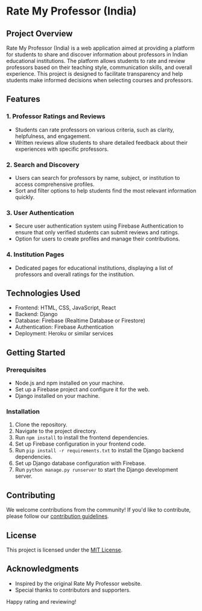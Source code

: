 # Rate My Professor (India)

## Project Overview
Rate My Professor (India) is a web application aimed at providing a platform for students to share and discover information about professors in Indian educational institutions. The platform allows students to rate and review professors based on their teaching style, communication skills, and overall experience. This project is designed to facilitate transparency and help students make informed decisions when selecting courses and professors.

## Features

### 1. Professor Ratings and Reviews
- Students can rate professors on various criteria, such as clarity, helpfulness, and engagement.
- Written reviews allow students to share detailed feedback about their experiences with specific professors.

### 2. Search and Discovery
- Users can search for professors by name, subject, or institution to access comprehensive profiles.
- Sort and filter options to help students find the most relevant information quickly.

### 3. User Authentication
- Secure user authentication system using Firebase Authentication to ensure that only verified students can submit reviews and ratings.
- Option for users to create profiles and manage their contributions.

### 4. Institution Pages
- Dedicated pages for educational institutions, displaying a list of professors and overall ratings for the institution.

## Technologies Used
- Frontend: HTML, CSS, JavaScript, React
- Backend: Django
- Database: Firebase (Realtime Database or Firestore)
- Authentication: Firebase Authentication
- Deployment: Heroku or similar services

## Getting Started

### Prerequisites
- Node.js and npm installed on your machine.
- Set up a Firebase project and configure it for the web.
- Django installed on your machine.

### Installation
1. Clone the repository.
2. Navigate to the project directory.
3. Run `npm install` to install the frontend dependencies.
4. Set up Firebase configuration in your frontend code.
5. Run `pip install -r requirements.txt` to install the Django backend dependencies.
6. Set up Django database configuration with Firebase.
7. Run `python manage.py runserver` to start the Django development server.

## Contributing
We welcome contributions from the community! If you'd like to contribute, please follow our [contribution guidelines](CONTRIBUTING.md).

## License
This project is licensed under the [MIT License](LICENSE).

## Acknowledgments
- Inspired by the original Rate My Professor website.
- Special thanks to contributors and supporters.

Happy rating and reviewing!
